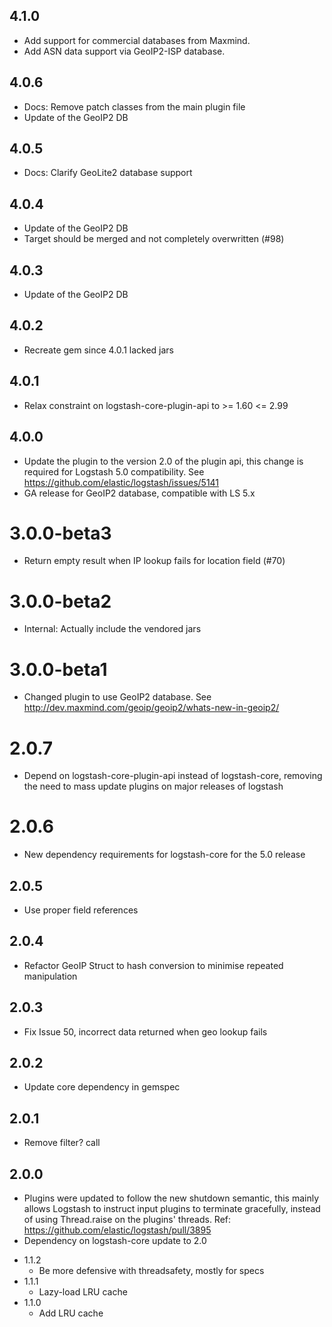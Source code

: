 ## 4.1.0
  - Add support for commercial databases from Maxmind.
  - Add ASN data support via GeoIP2-ISP database.

## 4.0.6
  - Docs: Remove patch classes from the main plugin file
  - Update of the GeoIP2 DB

## 4.0.5
  - Docs: Clarify GeoLite2 database support
  
## 4.0.4
  - Update of the GeoIP2 DB
  - Target should be merged and not completely overwritten (#98)

## 4.0.3
  - Update of the GeoIP2 DB

## 4.0.2
  - Recreate gem since 4.0.1 lacked jars

## 4.0.1
  - Relax constraint on logstash-core-plugin-api to >= 1.60 <= 2.99

## 4.0.0
  - Update the plugin to the version 2.0 of the plugin api, this change is required for Logstash 5.0 compatibility. See https://github.com/elastic/logstash/issues/5141
  - GA release for GeoIP2 database, compatible with LS 5.x

# 3.0.0-beta3
 - Return empty result when IP lookup fails for location field (#70)

# 3.0.0-beta2
 - Internal: Actually include the vendored jars

# 3.0.0-beta1
 - Changed plugin to use GeoIP2 database. See http://dev.maxmind.com/geoip/geoip2/whats-new-in-geoip2/

# 2.0.7
  - Depend on logstash-core-plugin-api instead of logstash-core, removing the need to mass update plugins on major releases of logstash
# 2.0.6
  - New dependency requirements for logstash-core for the 5.0 release
## 2.0.5
 - Use proper field references

## 2.0.4
 - Refactor GeoIP Struct to hash conversion to minimise repeated manipulation

## 2.0.3
 - Fix Issue 50, incorrect data returned when geo lookup fails

## 2.0.2
 - Update core dependency in gemspec

## 2.0.1
 - Remove filter? call

## 2.0.0
 - Plugins were updated to follow the new shutdown semantic, this mainly allows Logstash to instruct input plugins to terminate gracefully,
   instead of using Thread.raise on the plugins' threads. Ref: https://github.com/elastic/logstash/pull/3895
 - Dependency on logstash-core update to 2.0

* 1.1.2
  - Be more defensive with threadsafety, mostly for specs
* 1.1.1
  - Lazy-load LRU cache
* 1.1.0
  - Add LRU cache
